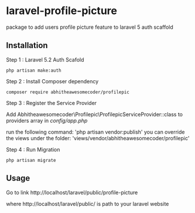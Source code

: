 # laravel-profile-picture
package to add users profile picture feature to laravel 5 auth scaffold

## Installation

Step 1 : Laravel 5.2 Auth Scafold

    php artisan make:auth

Step 2 : Install Composer dependency

    composer require abhitheawesomecoder/profilepic

Step 3 : Register the Service Provider

Add Abhitheawesomecoder\Profilepic\ProfilepicServiceProvider::class to providers array in *config/app.php*

run the following command: 'php artisan vendor:publish' you can override the views under the folder: 'views/vendor/abhitheawesomecoder/profilepic' 

Step 4 : Run Migration

    php artisan migrate

## Usage

Go to link http://localhost/laravel/public/profile-picture

where http://localhost/laravel/public/ is path to your laravel website

